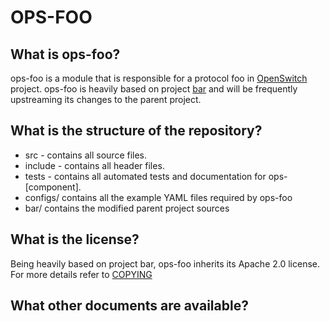 <!--

Important
* After you have added your text, remove the comments within the template. Some tools display comments and all HTML tags as text in its output.

-->

# OPS-FOO

## What is ops-foo?
<!-- description of the repo -->
ops-foo is a module that is responsible for a protocol foo in [OpenSwitch](http://www.openswitch.net) project.
ops-foo is heavily based on project [bar](http://bar.net) and will be frequently upstreaming its changes to the parent project.

## What is the structure of the repository?
<!-- explain what user is supposed to know about the repo structure -->
* src - contains all source files.
* include - contains all header files.
* tests - contains all automated tests and documentation for ops-[component].
* configs/ contains all the example YAML files required by ops-foo
* bar/ contains the modified parent project sources

## What is the license?
Being heavily based on project bar, ops-foo inherits its Apache 2.0 license. For more details refer to [COPYING](COPYING)

## What other documents are available?
<!-- Add links to any documentation that exists in the repository>
For the high level design of ops-[foo], refer to [DESIGN](DESIGN.md)
For answers to common questions, read [FAQ](FAQ.md)
For what has changed since last release, refer to [NEWS](NEWS)
For the current list of contributors and maintainers, refer to [AUTHORS](AUTHORS)

For general information about OpenSwitch project refer to http://www.openswitch.net

